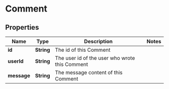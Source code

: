 # Comment

## Properties
Name | Type | Description | Notes
------------ | ------------- | ------------- | -------------
**id** | **String** | The id of this Comment | 
**userId** | **String** | The user id of the user who wrote this Comment | 
**message** | **String** | The message content of this Comment | 
